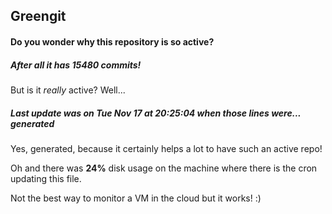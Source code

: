 ## Greengit

#### Do you wonder why this repository is so active?

##### After all it has 15480 commits!

But is it *really* active? Well...

##### Last update was on Tue Nov 17 at 20:25:04 when those lines were... generated

Yes, generated, because it certainly helps a lot to have such an active repo!

Oh and there was **24%** disk usage on the machine
where there is the cron updating this file.

Not the best way to monitor a VM in the cloud but it works! :)
